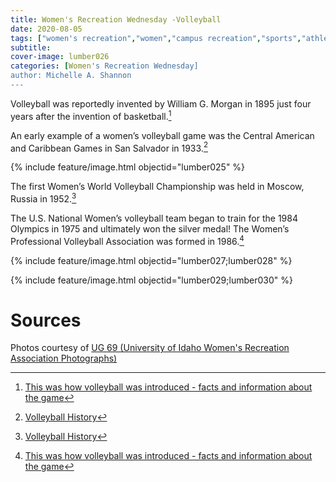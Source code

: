 ```yaml
---
title: Women's Recreation Wednesday -Volleyball
date: 2020-08-05
tags: ["women's recreation","women","campus recreation","sports","athletes","volleyball"]
subtitle: 
cover-image: lumber026
categories: [Women's Recreation Wednesday]
author: Michelle A. Shannon
---
```


Volleyball was reportedly invented by William G. Morgan
in 1895 just four years after the invention of basketball.[^1]

An early example of a women’s volleyball game was the
Central American and Caribbean Games in San Salvador in 1933.[^2]

{% include feature/image.html objectid="lumber025" %}

The first Women’s World Volleyball Championship was held in Moscow, Russia in
1952.[^3]

The U.S. National Women’s volleyball team began to train for the 1984 Olympics
in 1975 and ultimately won the silver medal! The Women’s Professional
Volleyball Association was formed in 1986.[^4]

{% include feature/image.html objectid="lumber027;lumber028" %}

{% include feature/image.html objectid="lumber029;lumber030" %}

# Sources

Photos courtesy of [UG 69 (University of Idaho Women's Recreation Association Photographs)](http://archiveswest.orbiscascade.org/ark:/80444/xv152953/op=fstyle.aspx?t=k&amp;q=)

[^1]: [This was how volleyball was introduced - facts and information about the game](https://www.athleticscholarships.net/history-of-volleyball.htm)

[^2]: [Volleyball History](http://worldcup.2015.women.fivb.com/en/competition/volleyballhistory)

[^3]: [Volleyball History](http://worldcup.2015.women.fivb.com/en/competition/volleyballhistory)

[^4]: [This was how volleyball was introduced - facts and information about the game](https://www.athleticscholarships.net/history-of-volleyball.htm)
